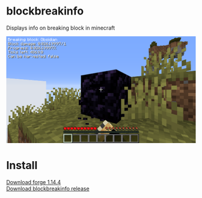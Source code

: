 # blockbreakinfo
Displays info on breaking block in minecraft

![Example](https://raw.githubusercontent.com/axel012/blockbreakinfo/master/screnshoot.png)


# Install

[Download forge 1.14.4](https://files.minecraftforge.net)\
[Download blockbreakinfo release](https://github.com/axel012/blockbreakinfo/releases/)
